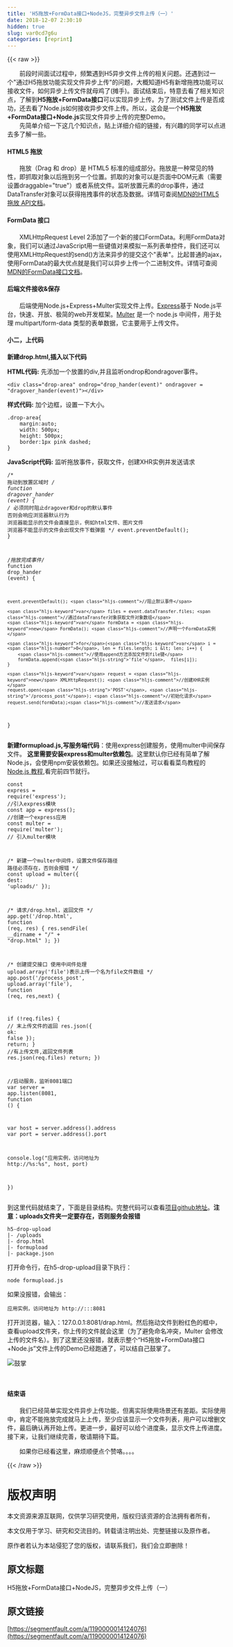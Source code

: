 ```yaml
---
title: 'H5拖放+FormData接口+NodeJS，完整异步文件上传（一）' 
date: 2018-12-07 2:30:10
hidden: true
slug: var0cd7g6u
categories: [reprint]
---
```


{{< raw >}}

                    
<p>  前段时间面试过程中，频繁遇到H5异步文件上传的相关问题。还遇到过一个"通过H5拖放功能实现文件异步上传"的问题，大概知道H5有新增拖拽功能可以接收文件，如何异步上传文件就母鸡了(摊手)。面试结束后，特意去看了相关知识点，了解到<strong>H5拖放+FormData接口</strong>可以实现异步上传。为了测试文件上传是否成功，还去看了Node.js如何接收异步文件上传。所以，这会是一个<strong>H5拖放+FormData接口+Node.js</strong>实现文件异步上传的完整Demo。  <br>  先简单介绍一下这几个知识点，贴上详细介绍的链接，有兴趣的同学可以点进去多了解一些。</p>
<h4>HTML5 拖放</h4>
<p>  拖放（Drag 和 drop）是 HTML5 标准的组成部分。拖放是一种常见的特性，即抓取对象以后拖到另一个位置。抓取的对象可以是页面中DOM元素（需要设置draggable="true"）或者系统文件。监听放置元素的drop事件，通过DataTransfer对象可以获得拖拽事件的状态及数据。详情可查阅<a href="https://developer.mozilla.org/zh-CN/docs/Web/API/HTML_Drag_and_Drop_API" rel="nofollow noreferrer" target="_blank">MDN的HTML5 拖放 API文档</a>。</p>
<h4>FormData 接口</h4>
<p>  XMLHttpRequest Level 2添加了一个新的接口FormData。利用FormData对象，我们可以通过JavaScript用一些键值对来模拟一系列表单控件，我们还可以使用XMLHttpRequest的send()方法来异步的提交这个"表单"。比起普通的ajax，使用FormData的最大优点就是我们可以异步上传一个二进制文件。详情可查阅<a href="https://developer.mozilla.org/zh-CN/docs/Web/API/FormData" rel="nofollow noreferrer" target="_blank">MDN的FormData接口文档</a>。</p>
<h4>后端文件接收&amp;保存</h4>
<p>  后端使用Node.js+Express+Multer实现文件上传。<a href="http://www.expressjs.com.cn/" rel="nofollow noreferrer" target="_blank">Express</a>基于 Node.js平台，快速、开放、极简的web开发框架。<a href="https://github.com/expressjs/multer/blob/master/doc/README-zh-cn.md" rel="nofollow noreferrer" target="_blank">Multer</a> 是一个 node.js 中间件，用于处理 multipart/form-data 类型的表单数据，它主要用于上传文件。</p>
<h4>小二，上代码</h4>
<p><strong>新建drop.html,插入以下代码</strong>   </p>
<p><strong>HTML代码:</strong> 先添加一个放置的div,并且监听ondrop和ondragover事件。</p>
<div class="widget-codetool" style="display:none;">
      <div class="widget-codetool--inner">
      <span class="selectCode code-tool" data-toggle="tooltip" data-placement="top" title="" data-original-title="全选"></span>
      <span type="button" class="copyCode code-tool" data-toggle="tooltip" data-placement="top" data-clipboard-text="<div class=&quot;drop-area&quot;  ondrop=&quot;drop_hander(event)&quot; ondragover = &quot;dragover_hander(event)&quot;></div>" title="" data-original-title="复制"></span>
      <span type="button" class="saveToNote code-tool" data-toggle="tooltip" data-placement="top" title="" data-original-title="放进笔记"></span>
      </div>
      </div><pre class="xml hljs"><code class="html" style="word-break: break-word; white-space: initial;"><span class="hljs-tag">&lt;<span class="hljs-name">div</span> <span class="hljs-attr">class</span>=<span class="hljs-string">"drop-area"</span>  <span class="hljs-attr">ondrop</span>=<span class="hljs-string">"drop_hander(event)"</span> <span class="hljs-attr">ondragover</span> = <span class="hljs-string">"dragover_hander(event)"</span>&gt;</span><span class="hljs-tag">&lt;/<span class="hljs-name">div</span>&gt;</span></code></pre>
<p><strong>样式代码:</strong> 加个边框，设置一下大小。</p>
<div class="widget-codetool" style="display:none;">
      <div class="widget-codetool--inner">
      <span class="selectCode code-tool" data-toggle="tooltip" data-placement="top" title="" data-original-title="全选"></span>
      <span type="button" class="copyCode code-tool" data-toggle="tooltip" data-placement="top" data-clipboard-text=".drop-area{
    margin:auto;
    width: 500px;
    height: 500px;
    border:1px pink dashed;
}" title="" data-original-title="复制"></span>
      <span type="button" class="saveToNote code-tool" data-toggle="tooltip" data-placement="top" title="" data-original-title="放进笔记"></span>
      </div>
      </div><pre class="css hljs"><code class="css"><span class="hljs-selector-class">.drop-area</span>{
    <span class="hljs-attribute">margin</span>:auto;
    <span class="hljs-attribute">width</span>: <span class="hljs-number">500px</span>;
    <span class="hljs-attribute">height</span>: <span class="hljs-number">500px</span>;
    <span class="hljs-attribute">border</span>:<span class="hljs-number">1px</span> pink dashed;
}</code></pre>
<p><strong>JavaScript代码:</strong> 监听拖放事件，获取文件，创建XHR实例并发送请求</p>
<div class="widget-codetool" style="display:none;">
      <div class="widget-codetool--inner">
      <span class="selectCode code-tool" data-toggle="tooltip" data-placement="top" title="" data-original-title="全选"></span>
      <span type="button" class="copyCode code-tool" data-toggle="tooltip" data-placement="top" data-clipboard-text="/* 拖动到放置区域时 */
function dragover_hander (event) {
    /* 必须同时阻止dragover和drop的默认事件
       否则会响应浏览器默认行为
       浏览器能显示的文件会直接显示，例如html文件、图片文件
       浏览器不能显示的文件会出现文件下载弹窗
    */
    event.preventDefault(); 
}

/*拖放完成事件*/
function drop_hander (event) {

    event.preventDefault(); //阻止默认事件

    var files = event.dataTransfer.files; //通过dataTransfer对象获取文件对象数组
    var formData = new FormData(); //声明一个FormData实例

    for(var i = 0, len = files.length; i < len; i++) {
        //使用append方法添加文件到file键
        formData.append('file',  files[i]);
    }

    var request = new XMLHttpRequest(); //创建XHR实例
    request.open('POST', '/process_post'); //初始化请求
    request.send(formData);//发送请求
}" title="" data-original-title="复制"></span>
      <span type="button" class="saveToNote code-tool" data-toggle="tooltip" data-placement="top" title="" data-original-title="放进笔记"></span>
      </div>
      </div><pre class="javascript hljs"><code class="JavaScript"><span class="hljs-comment">/* 拖动到放置区域时 */</span>
<span class="hljs-function"><span class="hljs-keyword">function</span> <span class="hljs-title">dragover_hander</span> (<span class="hljs-params">event</span>) </span>{
    <span class="hljs-comment">/* 必须同时阻止dragover和drop的默认事件
       否则会响应浏览器默认行为
       浏览器能显示的文件会直接显示，例如html文件、图片文件
       浏览器不能显示的文件会出现文件下载弹窗
    */</span>
    event.preventDefault(); 
}

<span class="hljs-comment">/*拖放完成事件*/</span>
<span class="hljs-function"><span class="hljs-keyword">function</span> <span class="hljs-title">drop_hander</span> (<span class="hljs-params">event</span>) </span>{

    event.preventDefault(); <span class="hljs-comment">//阻止默认事件</span>

    <span class="hljs-keyword">var</span> files = event.dataTransfer.files; <span class="hljs-comment">//通过dataTransfer对象获取文件对象数组</span>
    <span class="hljs-keyword">var</span> formData = <span class="hljs-keyword">new</span> FormData(); <span class="hljs-comment">//声明一个FormData实例</span>

    <span class="hljs-keyword">for</span>(<span class="hljs-keyword">var</span> i = <span class="hljs-number">0</span>, len = files.length; i &lt; len; i++) {
        <span class="hljs-comment">//使用append方法添加文件到file键</span>
        formData.append(<span class="hljs-string">'file'</span>,  files[i]);
    }

    <span class="hljs-keyword">var</span> request = <span class="hljs-keyword">new</span> XMLHttpRequest(); <span class="hljs-comment">//创建XHR实例</span>
    request.open(<span class="hljs-string">'POST'</span>, <span class="hljs-string">'/process_post'</span>); <span class="hljs-comment">//初始化请求</span>
    request.send(formData);<span class="hljs-comment">//发送请求</span>
}</code></pre>
<p><strong>新建formupload.js,写服务端代码</strong>：使用express创建服务，使用multer中间保存文件。 <strong>这里需要安装express和multer依赖包</strong>。这里默认你已经有简单了解Node.js，会使用npm安装依赖包。如果还没接触过，可以看看菜鸟教程的<a href="http://www.runoob.com/nodejs/nodejs-tutorial.html" rel="nofollow noreferrer" target="_blank">Node.js 教程</a>,看完前四节就行。</p>
<div class="widget-codetool" style="display:none;">
      <div class="widget-codetool--inner">
      <span class="selectCode code-tool" data-toggle="tooltip" data-placement="top" title="" data-original-title="全选"></span>
      <span type="button" class="copyCode code-tool" data-toggle="tooltip" data-placement="top" data-clipboard-text="const express = require('express'); //引入express模块
const app = express(); //创建一个express应用
const multer = require('multer'); // 引入multer模块

/*
 新建一个multer中间件，设置文件保存路径
 路径必须存在，否则会报错
*/
const upload = multer({ dest: 'uploads/' }); 

/* 请求/drop.html，返回文件 */
app.get('/drop.html', function (req, res) {
   res.sendFile( __dirname + &quot;/&quot; + &quot;drop.html&quot; );
})

/* 
创建提交接口
使用中间件处理
upload.array('file')表示上传一个名为file文件数组
 */
app.post('/process_post', upload.array('file'), function (req, res,next) {
 
  if (!req.files) { // 末上传文件的返回
    res.json({ ok: false });
    return;
  }
  //有上传文件,返回文件列表
  res.json(req.files) 
  return;
})

//启动服务，监听8081端口
var server = app.listen(8081, function () {
 
  var host = server.address().address
  var port = server.address().port
 
  console.log(&quot;应用实例，访问地址为 http://%s:%s&quot;, host, port)
 
})" title="" data-original-title="复制"></span>
      <span type="button" class="saveToNote code-tool" data-toggle="tooltip" data-placement="top" title="" data-original-title="放进笔记"></span>
      </div>
      </div><pre class="javascript hljs"><code class="JavaScript"><span class="hljs-keyword">const</span> express = <span class="hljs-built_in">require</span>(<span class="hljs-string">'express'</span>); <span class="hljs-comment">//引入express模块</span>
<span class="hljs-keyword">const</span> app = express(); <span class="hljs-comment">//创建一个express应用</span>
<span class="hljs-keyword">const</span> multer = <span class="hljs-built_in">require</span>(<span class="hljs-string">'multer'</span>); <span class="hljs-comment">// 引入multer模块</span>

<span class="hljs-comment">/*
 新建一个multer中间件，设置文件保存路径
 路径必须存在，否则会报错
*/</span>
<span class="hljs-keyword">const</span> upload = multer({ <span class="hljs-attr">dest</span>: <span class="hljs-string">'uploads/'</span> }); 

<span class="hljs-comment">/* 请求/drop.html，返回文件 */</span>
app.get(<span class="hljs-string">'/drop.html'</span>, <span class="hljs-function"><span class="hljs-keyword">function</span> (<span class="hljs-params">req, res</span>) </span>{
   res.sendFile( __dirname + <span class="hljs-string">"/"</span> + <span class="hljs-string">"drop.html"</span> );
})

<span class="hljs-comment">/* 
创建提交接口
使用中间件处理
upload.array('file')表示上传一个名为file文件数组
 */</span>
app.post(<span class="hljs-string">'/process_post'</span>, upload.array(<span class="hljs-string">'file'</span>), <span class="hljs-function"><span class="hljs-keyword">function</span> (<span class="hljs-params">req, res,next</span>) </span>{
 
  <span class="hljs-keyword">if</span> (!req.files) { <span class="hljs-comment">// 末上传文件的返回</span>
    res.json({ <span class="hljs-attr">ok</span>: <span class="hljs-literal">false</span> });
    <span class="hljs-keyword">return</span>;
  }
  <span class="hljs-comment">//有上传文件,返回文件列表</span>
  res.json(req.files) 
  <span class="hljs-keyword">return</span>;
})

<span class="hljs-comment">//启动服务，监听8081端口</span>
<span class="hljs-keyword">var</span> server = app.listen(<span class="hljs-number">8081</span>, <span class="hljs-function"><span class="hljs-keyword">function</span> (<span class="hljs-params"></span>) </span>{
 
  <span class="hljs-keyword">var</span> host = server.address().address
  <span class="hljs-keyword">var</span> port = server.address().port
 
  <span class="hljs-built_in">console</span>.log(<span class="hljs-string">"应用实例，访问地址为 http://%s:%s"</span>, host, port)
 
})</code></pre>
<p>到这里代码就结束了，下面是目录结构。完整代码可以查看<a href="https://github.com/Fatty-Shu/h5-drop-upload" rel="nofollow noreferrer" target="_blank">项目github地址</a>。<strong>注意：uploads文件夹一定要存在，否则服务会报错</strong></p>
<div class="widget-codetool" style="display:none;">
      <div class="widget-codetool--inner">
      <span class="selectCode code-tool" data-toggle="tooltip" data-placement="top" title="" data-original-title="全选"></span>
      <span type="button" class="copyCode code-tool" data-toggle="tooltip" data-placement="top" data-clipboard-text="h5-drop-upload
|- /uploads
|- drop.html
|- formupload
|- package.json" title="" data-original-title="复制"></span>
      <span type="button" class="saveToNote code-tool" data-toggle="tooltip" data-placement="top" title="" data-original-title="放进笔记"></span>
      </div>
      </div><pre class="javascript hljs"><code class="javascript">h5-drop-upload
|- <span class="hljs-regexp">/uploads
|- drop.html
|- formupload
|- package.json</span></code></pre>
<p>打开命令行，在h5-drop-upload目录下执行：</p>
<div class="widget-codetool" style="display:none;">
      <div class="widget-codetool--inner">
      <span class="selectCode code-tool" data-toggle="tooltip" data-placement="top" title="" data-original-title="全选"></span>
      <span type="button" class="copyCode code-tool" data-toggle="tooltip" data-placement="top" data-clipboard-text="node formupload.js" title="" data-original-title="复制"></span>
      <span type="button" class="saveToNote code-tool" data-toggle="tooltip" data-placement="top" title="" data-original-title="放进笔记"></span>
      </div>
      </div><pre class="javascript hljs"><code class="javascript" style="word-break: break-word; white-space: initial;">node formupload.js</code></pre>
<p>如果没报错，会输出：</p>
<div class="widget-codetool" style="display:none;">
      <div class="widget-codetool--inner">
      <span class="selectCode code-tool" data-toggle="tooltip" data-placement="top" title="" data-original-title="全选"></span>
      <span type="button" class="copyCode code-tool" data-toggle="tooltip" data-placement="top" data-clipboard-text="应用实例，访问地址为 http://:::8081" title="" data-original-title="复制"></span>
      <span type="button" class="saveToNote code-tool" data-toggle="tooltip" data-placement="top" title="" data-original-title="放进笔记"></span>
      </div>
      </div><pre class="javascript hljs"><code class="javascript" style="word-break: break-word; white-space: initial;">应用实例，访问地址为 http:<span class="hljs-comment">//:::8081</span></code></pre>
<p>打开浏览器，输入：127.0.0.1:8081/drap.html。然后拖动文件到粉红色的框中，查看upload文件夹，你上传的文件就会这里（为了避免命名冲突，Multer 会修改上传的文件名）。到了这里还没报错，就表示整个“H5拖放+FormData接口+Node.js”文件上传的Demo已经跑通了，可以结自己鼓掌了。 </p>
<p><span class="img-wrap"><img data-src="/img/bV7qtP?w=264&amp;h=220" src="https://static.alili.tech/img/bV7qtP?w=264&amp;h=220" alt="鼓掌" title="鼓掌" style="cursor: pointer; display: inline;"></span></p>
<p> </p>
<h4>结束语</h4>
<p>  我们已经简单实现文件异步上传功能，但离实际使用场景还有差距。实际使用中，肯定不能拖放完成就马上上传，至少应该显示一个文件列表，用户可以增删文件，最后确认再开始上传。更进一步，最好可以给个进度条，显示文件上传进度。接下来，让我们继续完善，敬请期待下篇。  </p>
<p>  如果你已经看这里，麻烦顺便点个赞咯。。。。</p>

                
{{< /raw >}}

# 版权声明
本文资源来源互联网，仅供学习研究使用，版权归该资源的合法拥有者所有，

本文仅用于学习、研究和交流目的。转载请注明出处、完整链接以及原作者。

原作者若认为本站侵犯了您的版权，请联系我们，我们会立即删除！

## 原文标题
H5拖放+FormData接口+NodeJS，完整异步文件上传（一）

## 原文链接
[https://segmentfault.com/a/1190000014124076](https://segmentfault.com/a/1190000014124076)

